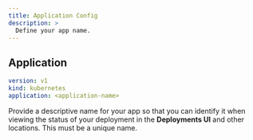 ```yaml
---
title: Application Config
description: >
  Define your app name.
---
```


## Application 

```yaml
version: v1
kind: kubernetes
application: <application-name>
```

Provide a descriptive name for your app so that you can identify it when viewing the status of your deployment in the **Deployments UI** and other locations. This must be a unique name.
